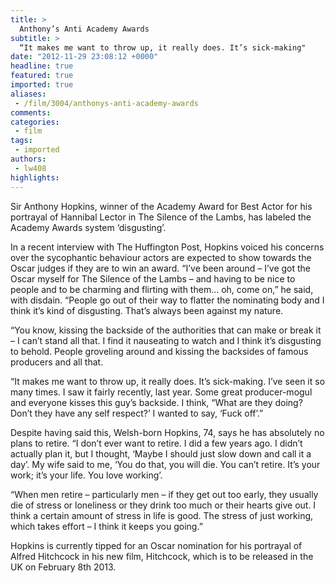```yaml
---
title: >
  Anthony’s Anti Academy Awards
subtitle: >
  “It makes me want to throw up, it really does. It’s sick-making"
date: "2012-11-29 23:08:12 +0000"
headline: true
featured: true
imported: true
aliases:
 - /film/3004/anthonys-anti-academy-awards
comments:
categories:
 - film
tags:
 - imported
authors:
 - lw408
highlights:
---
```


Sir Anthony Hopkins, winner of the Academy Award for Best Actor for his portrayal of Hannibal Lector in The Silence of the Lambs, has labeled the Academy Awards system ‘disgusting’.

In a recent interview with The Huffington Post, Hopkins voiced his concerns over the sycophantic behaviour actors are expected to show towards the Oscar judges if they are to win an award.
 “I’ve been around – I’ve got the Oscar myself for The Silence of the Lambs – and having to be nice to people and to be charming and flirting with them... oh, come on,” he said, with disdain.
 “People go out of their way to flatter the nominating body and I think it’s kind of disgusting. That’s always been against my nature.

“You know, kissing the backside of the authorities that can make or break it – I can’t stand all that. I find it nauseating to watch and I think it’s disgusting to behold. People groveling around and kissing the backsides of famous producers and all that.

“It makes me want to throw up, it really does. It’s sick-making. I’ve seen it so many times. I saw it fairly recently, last year. Some great producer-mogul and everyone kisses this guy’s backside. I think, “What are they doing? Don’t they have any self respect?’ I wanted to say, ‘Fuck off’.”

Despite having said this, Welsh-born Hopkins, 74, says he has absolutely no plans to retire.
 “I don’t ever want to retire. I did a few years ago. I didn’t actually plan it, but I thought, ‘Maybe I should just slow down and call it a day’. My wife said to me, ‘You do that, you will die. You can’t retire. It’s your work; it’s your life. You love working’.

“When men retire – particularly men – if they get out too early, they usually die of stress or loneliness or they drink too much or their hearts give out. I think a certain amount of stress in life is good. The stress of just working, which takes effort – I think it keeps you going.”

Hopkins is currently tipped for an Oscar nomination for his portrayal of Alfred Hitchcock in his new film, Hitchcock, which is to be released in the UK on February 8th 2013.
